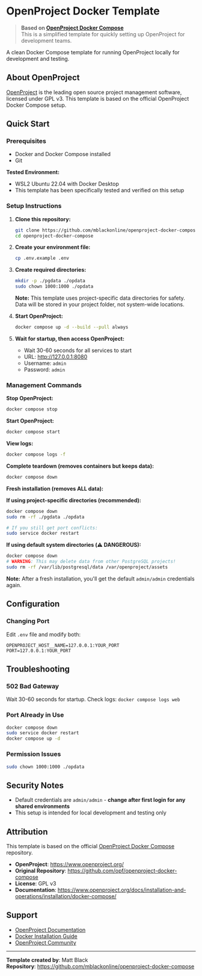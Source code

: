 # OpenProject Docker Template

> **Based on [OpenProject Docker Compose](https://github.com/opf/openproject-docker-compose)**  
> This is a simplified template for quickly setting up OpenProject for development teams.

A clean Docker Compose template for running OpenProject locally for development and testing.

## About OpenProject

[OpenProject](https://www.openproject.org/) is the leading open source project management software, licensed under GPL v3. This template is based on the official OpenProject Docker Compose setup.

## Quick Start

### Prerequisites
- Docker and Docker Compose installed
- Git

**Tested Environment:**
- WSL2 Ubuntu 22.04 with Docker Desktop
- This template has been specifically tested and verified on this setup

### Setup Instructions

1. **Clone this repository:**
   ```bash
   git clone https://github.com/mblackonline/openproject-docker-compose.git
   cd openproject-docker-compose
   ```

2. **Create your environment file:**
   ```bash
   cp .env.example .env
   ```

3. **Create required directories:**
   ```bash
   mkdir -p ./pgdata ./opdata
   sudo chown 1000:1000 ./opdata
   ```
   
   **Note:** This template uses project-specific data directories for safety. Data will be stored in your project folder, not system-wide locations.

4. **Start OpenProject:**
   ```bash
   docker compose up -d --build --pull always
   ```

5. **Wait for startup, then access OpenProject:**
   - Wait 30-60 seconds for all services to start
   - URL: http://127.0.0.1:8080
   - Username: `admin`
   - Password: `admin`

### Management Commands

**Stop OpenProject:**
```bash
docker compose stop
```

**Start OpenProject:**
```bash
docker compose start
```

**View logs:**
```bash
docker compose logs -f
```

**Complete teardown (removes containers but keeps data):**
```bash
docker compose down
```

**Fresh installation (removes ALL data):**

**If using project-specific directories (recommended):**
```bash
docker compose down
sudo rm -rf ./pgdata ./opdata

# If you still get port conflicts:
sudo service docker restart
```

**If using default system directories (⚠️ DANGEROUS):**
```bash
docker compose down
# WARNING: This may delete data from other PostgreSQL projects!
sudo rm -rf /var/lib/postgresql/data /var/openproject/assets
```

**Note:** After a fresh installation, you'll get the default `admin/admin` credentials again.

## Configuration

### Changing Port
Edit `.env` file and modify both:
```
OPENPROJECT_HOST__NAME=127.0.0.1:YOUR_PORT
PORT=127.0.0.1:YOUR_PORT
```

## Troubleshooting

### 502 Bad Gateway
Wait 30-60 seconds for startup. Check logs: `docker compose logs web`

### Port Already in Use
```bash
docker compose down
sudo service docker restart
docker compose up -d
```

### Permission Issues
```bash
sudo chown 1000:1000 ./opdata
```

## Security Notes

- Default credentials are `admin/admin` - **change after first login for any shared environments**
- This setup is intended for local development and testing only

## Attribution

This template is based on the official [OpenProject Docker Compose](https://github.com/opf/openproject-docker-compose) repository.

- **OpenProject**: https://www.openproject.org/
- **Original Repository**: https://github.com/opf/openproject-docker-compose
- **License**: GPL v3
- **Documentation**: https://www.openproject.org/docs/installation-and-operations/installation/docker-compose/

## Support

- [OpenProject Documentation](https://www.openproject.org/docs/)
- [Docker Installation Guide](https://www.openproject.org/docs/installation-and-operations/installation/docker-compose/)
- [OpenProject Community](https://community.openproject.org/)

---

**Template created by**: Matt Black  
**Repository**: https://github.com/mblackonline/openproject-docker-compose
